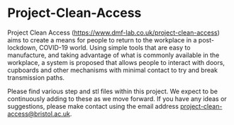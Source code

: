 # Project-Clean-Access
Project Clean Access (https://www.dmf-lab.co.uk/project-clean-access) aims to create a means for people to return to the workplace in a post-lockdown, COVID-19 world. Using simple tools that are easy to manufacture, and taking advantage of what is commonly available in the workplace, a system is proposed that allows people to interact with doors, cupboards and other mechanisms with minimal contact to try and break transmission paths.

Please find various step and stl files within this project. We expect to be continuously adding to these as we move forward. If you have any ideas or suggestions, please make contact using the email address project-clean-access@bristol.ac.uk.
